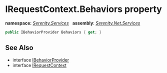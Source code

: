 # IRequestContext.Behaviors property
**namespace:** *[Serenity.Services](../../README.md#serenity.services-namespace)*   **assembly**: *[Serenity.Net.Services](../../README.md)*

```csharp
public IBehaviorProvider Behaviors { get; }
```

## See Also

* interface [IBehaviorProvider](../IBehaviorProvider.md)
* interface [IRequestContext](../IRequestContext.md)